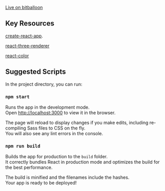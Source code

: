 
[Live on bitballoon](starfield.bitballoon.com)

## Key Resources

[create-react-app](https://github.com/facebookincubator/create-react-app).

[react-three-renderer](https://github.com/toxicFork/react-three-renderer)

[react-color](https://casesandberg.github.io/react-color/)


## Suggested Scripts

In the project directory, you can run:

### `npm start`

Runs the app in the development mode.<br>
Open [http://localhost:3000](http://localhost:3000) to view it in the browser.

The page will reload to display changes if you make edits, including re-compiling Sass files to CSS on the fly.<br>
You will also see any lint errors in the console.

### `npm run build`

Builds the app for production to the `build` folder.<br>
It correctly bundles React in production mode and optimizes the build for the best performance.

The build is minified and the filenames include the hashes.<br>
Your app is ready to be deployed!
